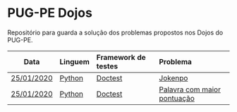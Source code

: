 # PUG-PE Dojos

Repositório para guarda a solução dos problemas propostos nos Dojos do PUG-PE.


 Data                 | Linguem                             | Framework de testes                                           | Problema
:-------------------: | :---------------------------------- | :------------------------------------------------------------ | :-----------
 [25/01/2020](2020/)  |  [Python](https://www.python.org/)  |  [Doctest](https://docs.python.org/3.8/library/doctest.html)  |  [Jokenpo](2020/jokenpo.py)
 [25/01/2020](2020/)  |  [Python](https://www.python.org/)  |  [Doctest](https://docs.python.org/3.8/library/doctest.html)  |  [Palavra com maior pontuação](2020/palavra_com_maior_pontuacao.py)

 